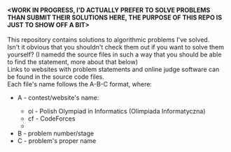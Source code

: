 **<WORK IN PROGRESS, I'D ACTUALLY PREFER TO SOLVE PROBLEMS THAN SUBMIT THEIR SOLUTIONS HERE, THE PURPOSE OF THIS REPO IS JUST TO SHOW OFF A BIT>**<br><br>
This repository contains solutions to algorithmic problems I've solved.<br>
Isn't it obvious that you shouldn't check them out if you want to solve them yourself? (I namedd the source files in such a way that you should be able to find the statement, more about that below)<br>
Links to websites with problem statements and online judge software can be found in the source code files.<br>
Each file's name follows the A-B-C format, where:<ul>
	<li>A - contest/website's name:</li><ul>
		<li>oi - Polish Olympiad in Informatics (Olimpiada Informatyczna)</li>
		<li>cf - CodeForces</li>
		<li>_<to be expanded>_</li></ul>
	<li>B - problem number/stage</li>
	<li>C - problem's proper name</li>
</ul>
